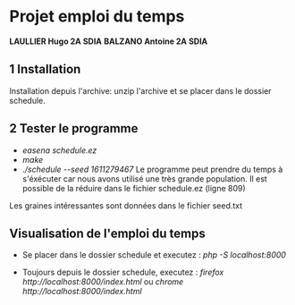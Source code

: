 # Projet emploi du temps

**LAULLIER Hugo 2A SDIA**
**BALZANO Antoine 2A SDIA**

## 1 Installation

Installation depuis l'archive: unzip l'archive et se placer dans le dossier schedule.

## 2 Tester le programme

 - *easena schedule.ez*
 - *make*
 - *./schedule --seed 1611279467*
Le programme peut prendre du temps à s'éxécuter car nous avons utilisé une très grande population. Il est possible de la réduire dans le fichier schedule.ez (ligne 809)

Les graines intéressantes sont données dans le fichier seed.txt

## Visualisation de l'emploi du temps

 - Se placer dans le dossier schedule et executez :
*php -S localhost:8000*

 - Toujours depuis le dossier schedule, executez :
*firefox http://localhost:8000/index.html*
ou
*chrome http://localhost:8000/index.html*

